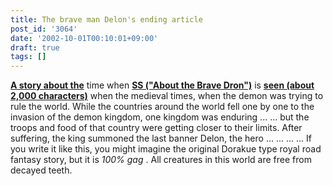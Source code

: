 ```yaml
---
title: The brave man Delon's ending article
post_id: '3064'
date: '2002-10-01T00:10:01+09:00'
draft: true
tags: []
---
```


**[A story about the](/tag/doron)** time when **[SS ("About the Brave Dron")](/tag/doron)** is **[seen (about 2,000 characters)](/tag/doron)** when the medieval times, when the demon was trying to rule the world. While the countries around the world fell one by one to the invasion of the demon kingdom, one kingdom was enduring ... ... but the troops and food of that country were getting closer to their limits. After suffering, the king summoned the last banner Delon, the hero ... ... ... ... If you write it like this, you might imagine the original Dorakue type royal road fantasy story, but it is _100% gag_ . All creatures in this world are free from decayed teeth.
